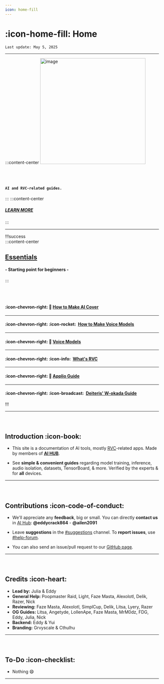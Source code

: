 ```yaml
---
icon: home-fill
---
```

# :icon-home-fill: Home
``Last update: May 5, 2025``         
***
:::content-center
<img src=".\img\a.png" alt="image" width="345" height="auto">

###### ‎

#### **``AI and RVC-related guides.``**
:::
:::content-center
##### <u>[LEARN MORE](https://docs.aihub.gg/#introduction)</u>
:::

***
!!!success ‎  
:::content-center
## <u>Essentials</u>
#### - Starting point for beginners -      
:::
###### ‎
#### :icon-chevron-right: 🎵 <u>[How to Make AI Cover](https://docs.aihub.gg/essentials/how-to-make-ai-cover/)</u>
***
#### :icon-chevron-right: :icon-rocket: ‎ <u>[How to Make Voice Models](https://docs.aihub.gg/essentials/how-to-make-voice-models/)</u>
***
#### :icon-chevron-right: 💾 <u>[Voice Models](https://docs.aihub.gg/essentials/voice-models/)</u>
***
#### :icon-chevron-right: :icon-info: ‎ [<u>What's RVC](https://docs.aihub.gg/essentials/whats-rvc/)</u>
***
#### :icon-chevron-right: 🍏 [<u>Applio Guide](https://docs.aihub.gg/rvc/local/applio/)</u>
***
#### :icon-chevron-right: :icon-broadcast: ‎ <u>[Deiteris' W-okada Guide](https://docs.aihub.gg/RVC-Voice-Changer/local/Deiteris'-W-Okada-Fork/)</u>


!!!
***
###### ‎    
## Introduction :icon-book:
- This site is a documentation of AI tools, mostly <u>[RVC](https://docs.aihub.gg/essentials/whats-rvc/)</u>-related apps. Made by members of [<u>**AI HUB**</u>](https://discord.com/invite/aihub).

- See **simple & convenient guides** regarding model training, inference, audio isolation, datasets, TensorBoard, & more. Verified by the experts & for **all** devices.      
***
###### ‎  

## Contributions :icon-code-of-conduct:
- We'll appreciate any **feedback**, big or small. You can directly **contact us** in <u>[AI Hub](https://discord.gg/aihub)</u>: **@eddycrack864** - **@ailen2091**
- Leave **suggestions** in the <u>[#suggestions](https://discord.com/channels/1159260121998827560/1159516963014451302)</u> channel. To **report issues**, use <u>[#help-forum](https://discord.com/channels/1159260121998827560/1192011222023950368)</u>.

- You can also send an issue/pull request to our <u>[GitHub page](https://github.com/AIHubDocs)</u>.

***
###### ‎  

## Credits :icon-heart:
- **Lead by:** Julia & Eddy
- **General Help:** Poopmaster Raid, Light, Faze Masta, Alexolotl, Delik, Razer, Nick
- **Reviewing:** Faze Masta, Alexolotl, SimplCup, Delik, Litsa, Lyery, Razer
- **OG Guides:** Litsa, Angetyde, LollenApe, Faze Masta, MrM0dz, FDG, Eddy, Julia, Nick
- **Backend:** Eddy & Yui
- **Branding:** Grvyscale & Cthulhu
***
###### ‎     
## To-Do :icon-checklist:

- Nothing :smile:
***
